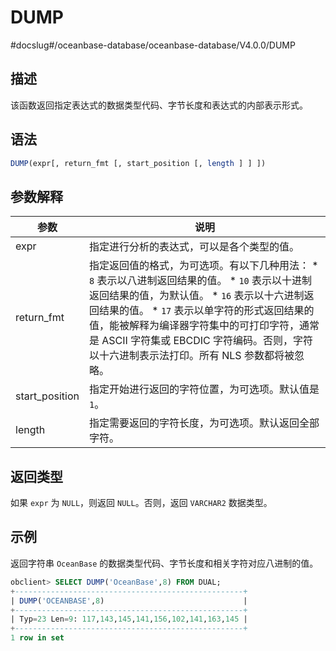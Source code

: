 DUMP 
=========================
#docslug#/oceanbase-database/oceanbase-database/V4.0.0/DUMP


描述 
-----------------------

该函数返回指定表达式的数据类型代码、字节长度和表达式的内部表示形式。

语法 
-----------------------

```sql
DUMP(expr[, return_fmt [, start_position [, length ] ] ])
```



参数解释 
-------------------------



|       参数       |                                                                                                                                                                                      说明                                                                                                                                                                                       |
|----------------|-------------------------------------------------------------------------------------------------------------------------------------------------------------------------------------------------------------------------------------------------------------------------------------------------------------------------------------------------------------------------------|
| expr           | 指定进行分析的表达式，可以是各个类型的值。                                                                                                                                                                                                                                                                                                                                                         |
| return_fmt     | 指定返回值的格式，为可选项。有以下几种用法： * `8` 表示以八进制返回结果的值。   * `10` 表示以十进制返回结果的值，为默认值。   * `16` 表示以十六进制返回结果的值。   * `17` 表示以单字符的形式返回结果的值，能被解释为编译器字符集中的可打印字符，通常是 ASCII 字符集或 EBCDIC 字符编码。否则，字符以十六进制表示法打印。所有 NLS 参数都将被忽略。    |
| start_position | 指定开始进行返回的字符位置，为可选项。默认值是 `1`。                                                                                                                                                                                                                                                                                                                                                  |
| length         | 指定需要返回的字符长度，为可选项。默认返回全部字符。                                                                                                                                                                                                                                                                                                                                                    |



返回类型 
-------------------------

如果 `expr` 为 `NULL`，则返回 `NULL`。否则，返回 `VARCHAR2` 数据类型。

示例 
-----------------------

返回字符串 `OceanBase` 的数据类型代码、字节长度和相关字符对应八进制的值。

```sql
obclient> SELECT DUMP('OceanBase',8) FROM DUAL;
+---------------------------------------------------+
| DUMP('OCEANBASE',8)                               |
+---------------------------------------------------+
| Typ=23 Len=9: 117,143,145,141,156,102,141,163,145 |
+---------------------------------------------------+
1 row in set
```


